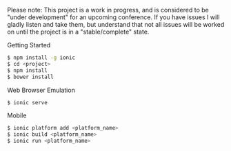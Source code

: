 Please note: This project is a work in progress, and is considered to be "under development" for an upcoming conference. If you have issues I will gladly listen and take them, but understand that not all issues will be worked on until the project is in a "stable/complete" state.


Getting Started


```bash
$ npm install -g ionic
$ cd <project>
$ npm install
$ bower install

```

Web Browser Emulation

```bash
$ ionic serve
```

Mobile

```bash
$ ionic platform add <platform_name>
$ ionic build <platform_name>
$ ionic run <platform_name>
```
